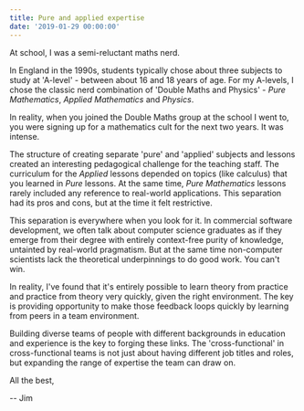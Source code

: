 ```yaml
---
title: Pure and applied expertise
date: '2019-01-29 00:00:00'
---
```


At school, I was a semi-reluctant maths nerd.

In England in the 1990s, students typically chose about three subjects to study at 'A-level' - between about 16 and 18 years of age. For my A-levels, I chose the classic nerd combination of 'Double Maths and Physics' - _Pure Mathematics_, _Applied Mathematics_ and _Physics_.

In reality, when you joined the Double Maths group at the school I went to, you were signing up for a mathematics cult for the next two years. It was intense.

The structure of creating separate 'pure' and 'applied' subjects and lessons created an interesting pedagogical challenge for the teaching staff. The curriculum for the _Applied_ lessons depended on topics (like calculus) that you learned in _Pure_ lessons. At the same time, _Pure Mathematics_ lessons rarely included any reference to real-world applications. This separation had its pros and cons, but at the time it felt restrictive.

This separation is everywhere when you look for it. In commercial software development, we often talk about computer science graduates as if they emerge from their degree with entirely context-free purity of knowledge, untainted by real-world pragmatism. But at the same time non-computer scientists lack the theoretical underpinnings to do good work. You can't win.

In reality, I've found that it's entirely possible to learn theory from practice and practice from theory very quickly, given the right environment. The key is providing opportunity to make those feedback loops quickly by learning from peers in a team environment.

Building diverse teams of people with different backgrounds in education and experience is the key to forging these links. The 'cross-functional' in cross-functional teams is not just about having different job titles and roles, but expanding the range of expertise the team can draw on.

All the best,

-- Jim
